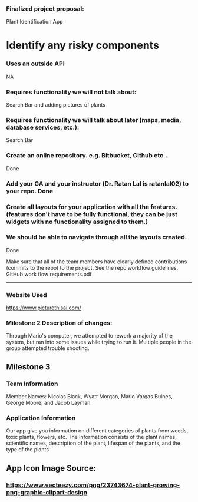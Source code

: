 ### Finalized project proposal:
Plant Identification App

# Identify any risky components
### Uses an outside API 
NA

### Requires functionality we will not talk about: 
Search Bar and adding pictures of plants

### Requires functionality we will talk about later (maps, media, database services, etc.): 
Search Bar

### Create an online repository. e.g. Bitbucket, Github etc.. 
Done

### Add your GA and your instructor (Dr. Ratan Lal is ratanlal02) to your repo. Done

### Create all layouts for your application with all the features. (features don't have to be fully functional, they can be just widgets with no functionality assigned to them.)
### We should be able to navigate through all the layouts created.
Done

Make sure that all of the team members have clearly defined contributions (commits to the repo) to the project.  See the repo workflow guidelines. GitHub work flow requirements.pdf

---

### Website Used
https://www.picturethisai.com/

### Milestone 2 Description of changes:
Through Mario's computer, we attempted to rework a majority of the system, but ran into some issues while trying to run it. Multiple people in the group attempted trouble shooting.


## Milestone 3
### Team Information
Member Names: Nicolas Black, Wyatt Morgan, Mario Vargas Bulnes, George Moore, and Jacob Layman
### Application Information
Our app give you information on different categories of plants from weeds, toxic plants, flowers, etc. The information consists of the plant names, scientific names, description of the plant, lifespan of the plants, and the type of the plants

## App Icon Image Source:
### https://www.vecteezy.com/png/23743674-plant-growing-png-graphic-clipart-design 

